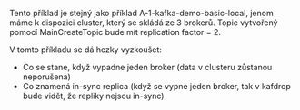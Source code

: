 Tento příklad je stejný jako příklad A-1-kafka-demo-basic-local, jenom máme k dispozici cluster,
který se skládá ze 3 brokerů. Topic vytvořený pomocí MainCreateTopic bude mít replication factor = 2.

V tomto příkladu se dá hezky vyzkoušet:

- Co se stane, když vypadne jeden broker (data v clusteru zůstanou neporušena)
- Co znamená in-sync replica (když se vypne jeden broker, tak v kafdrop bude vidět, že repliky nejsou in-sync)